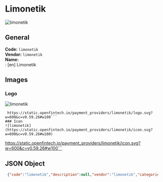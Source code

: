 # Limonetik 
![limonetik](https://static.openfintech.io/payment_providers/limonetik/logo.svg?w=600&c=v0.59.26#w100)  
## General 
**Code:** `limonetik`  
**Vendor:** `limonetik`  
**Name:**  
:	[en] Limonetik  
## Images 
### Logo 
![limonetik](https://static.openfintech.io/payment_providers/limonetik/logo.svg?w=600&c=v0.59.26#w100)  
```
 https://static.openfintech.io/payment_providers/limonetik/logo.svg?w=600&c=v0.59.26#w100```  
### Icon 
![limonetik](https://static.openfintech.io/payment_providers/limonetik/icon.svg?w=600&c=v0.59.26#w100)  
```
 https://static.openfintech.io/payment_providers/limonetik/icon.svg?w=600&c=v0.59.26#w100```  
## JSON Object 
```json
 {"code":"limonetik","description":null,"vendor":"limonetik","categories":null,"countries":null,"payment_method":null,"payout_method":null,"metadata":{"about_payments_code":"limonetik"},"name":{"en":"Limonetik"}}```  
